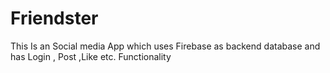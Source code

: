 # Friendster
This Is an Social media App which uses Firebase as backend database and has Login , Post ,Like etc. Functionality
